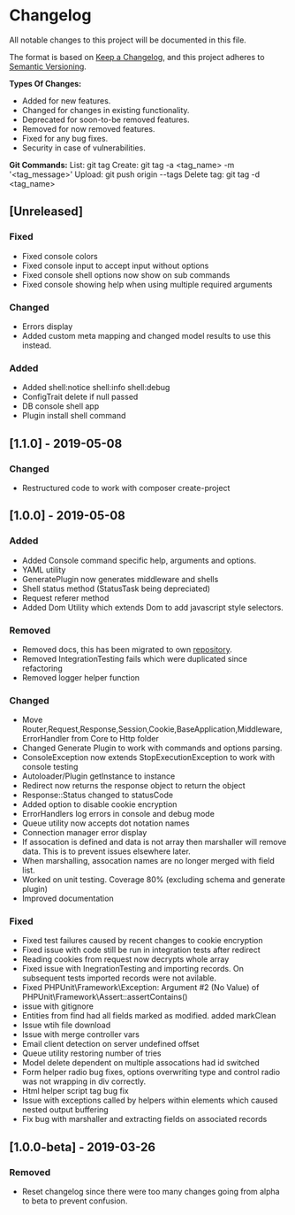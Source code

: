 # Changelog
All notable changes to this project will be documented in this file.

The format is based on [Keep a Changelog](https://keepachangelog.com/en/1.0.0/),
and this project adheres to [Semantic Versioning](https://semver.org/spec/v2.0.0.html).

**Types Of Changes:**
- Added for new features.
- Changed for changes in existing functionality.
- Deprecated for soon-to-be removed features.
- Removed for now removed features.
- Fixed for any bug fixes.
- Security in case of vulnerabilities.

**Git Commands:**
List:         git tag
Create:       git tag -a <tag_name> -m '<tag_message>'
Upload:       git push origin --tags
Delete tag:   git tag -d <tag_name>

## [Unreleased]
### Fixed
- Fixed console colors
- Fixed console input to accept input without options
- Fixed console shell options now show on sub commands
- Fixed console showing help when using multiple required arguments

### Changed
- Errors display
- Added custom meta mapping and changed model results to use this instead.

### Added
- Added shell:notice shell:info shell:debug
- ConfigTrait delete if null passed
- DB console shell app
- Plugin install shell command


## [1.1.0] - 2019-05-08
### Changed
- Restructured code to work with composer create-project

## [1.0.0] - 2019-05-08
### Added
- Added Console command specific help, arguments and options.
- YAML utility
- GeneratePlugin now generates middleware and shells
- Shell status method (StatusTask being depreciated)
- Request referer method
- Added Dom Utility which extends Dom to add javascript style selectors.

### Removed
- Removed docs, this has been migrated to own [repository](https://github.com/originphp/website). 
- Removed IntegrationTesting fails which were duplicated since refactoring
- Removed logger helper function

### Changed
- Move Router,Request,Response,Session,Cookie,BaseApplication,Middleware, ErrorHandler from Core to Http folder
- Changed Generate Plugin to work with commands and options parsing.
- ConsoleException now extends StopExecutionException to work with console testing
- Autoloader/Plugin getInstance to instance
- Redirect now returns the response object to return the object
- Response::Status changed to statusCode
- Added option to disable cookie encryption
- ErrorHandlers log errors in console and debug mode
- Queue utility now accepts dot notation names
- Connection manager error display
- If assocation is defined and data is not array then marshaller will remove data. This is to prevent issues
elsewhere later.
- When marshalling, assocation names are no longer merged with field list.
- Worked on unit testing. Coverage 80% (excluding schema and generate plugin)
- Improved documentation

### Fixed
- Fixed test failures caused by recent changes to cookie encryption
- Fixed issue with code still be run in integration tests after redirect
- Reading cookies from request now decrypts whole array
- Fixed issue with InegrationTesting and importing records. On subsequent tests imported records were not avilable.
- Fixed PHPUnit\Framework\Exception: Argument #2 (No Value) of PHPUnit\Framework\Assert::assertContains()
- issue with gitignore
- Entities from find had all fields marked as modified. added markClean
- Issue wtih file download
- Issue with merge controller vars
- Email client detection on server undefined offset
- Queue utility restoring number of tries
- Model delete dependent on multiple assocations had id switched
- Form helper radio bug fixes, options overwriting type and control radio was not wrapping in div correctly.
- Html helper script tag bug fix
- Issue with exceptions called by helpers within elements which caused nested output buffering
- Fix bug with marshaller and extracting fields on associated records

## [1.0.0-beta] - 2019-03-26
### Removed
- Reset changelog since there were too many changes going from alpha to beta to prevent confusion.